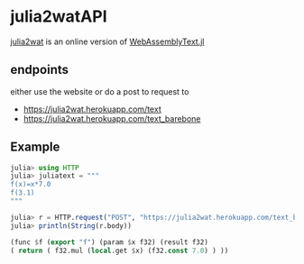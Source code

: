 # julia2watAPI

[julia2wat](https://julia2wat.herokuapp.com) is an online version of [WebAssemblyText.jl](https://github.com/Andersgee/WebAssemblyText.jl)

## endpoints

either use the website or do a post to request to

- https://julia2wat.herokuapp.com/text
- https://julia2wat.herokuapp.com/text_barebone

## Example

```julia
julia> using HTTP
julia> juliatext = """
f(x)=x*7.0
f(3.1)
"""

julia> r = HTTP.request("POST", "https://julia2wat.herokuapp.com/text_barebone", [("Content-Type", "text/plain")], juliatext)
julia> println(String(r.body))

(func $f (export "f") (param $x f32) (result f32)
( return ( f32.mul (local.get $x) (f32.const 7.0) ) ))
```
